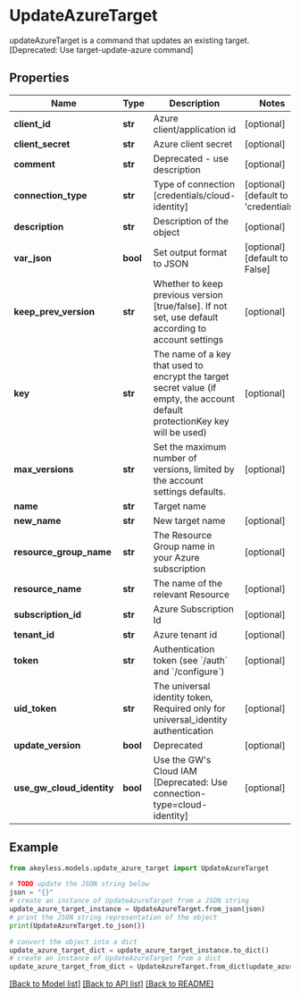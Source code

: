 # UpdateAzureTarget

updateAzureTarget is a command that updates an existing target. [Deprecated: Use target-update-azure command]

## Properties

Name | Type | Description | Notes
------------ | ------------- | ------------- | -------------
**client_id** | **str** | Azure client/application id | [optional] 
**client_secret** | **str** | Azure client secret | [optional] 
**comment** | **str** | Deprecated - use description | [optional] 
**connection_type** | **str** | Type of connection [credentials/cloud-identity] | [optional] [default to 'credentials']
**description** | **str** | Description of the object | [optional] 
**var_json** | **bool** | Set output format to JSON | [optional] [default to False]
**keep_prev_version** | **str** | Whether to keep previous version [true/false]. If not set, use default according to account settings | [optional] 
**key** | **str** | The name of a key that used to encrypt the target secret value (if empty, the account default protectionKey key will be used) | [optional] 
**max_versions** | **str** | Set the maximum number of versions, limited by the account settings defaults. | [optional] 
**name** | **str** | Target name | 
**new_name** | **str** | New target name | [optional] 
**resource_group_name** | **str** | The Resource Group name in your Azure subscription | [optional] 
**resource_name** | **str** | The name of the relevant Resource | [optional] 
**subscription_id** | **str** | Azure Subscription Id | [optional] 
**tenant_id** | **str** | Azure tenant id | [optional] 
**token** | **str** | Authentication token (see &#x60;/auth&#x60; and &#x60;/configure&#x60;) | [optional] 
**uid_token** | **str** | The universal identity token, Required only for universal_identity authentication | [optional] 
**update_version** | **bool** | Deprecated | [optional] 
**use_gw_cloud_identity** | **bool** | Use the GW&#39;s Cloud IAM [Deprecated: Use connection-type&#x3D;cloud-identity] | [optional] 

## Example

```python
from akeyless.models.update_azure_target import UpdateAzureTarget

# TODO update the JSON string below
json = "{}"
# create an instance of UpdateAzureTarget from a JSON string
update_azure_target_instance = UpdateAzureTarget.from_json(json)
# print the JSON string representation of the object
print(UpdateAzureTarget.to_json())

# convert the object into a dict
update_azure_target_dict = update_azure_target_instance.to_dict()
# create an instance of UpdateAzureTarget from a dict
update_azure_target_from_dict = UpdateAzureTarget.from_dict(update_azure_target_dict)
```
[[Back to Model list]](../README.md#documentation-for-models) [[Back to API list]](../README.md#documentation-for-api-endpoints) [[Back to README]](../README.md)


